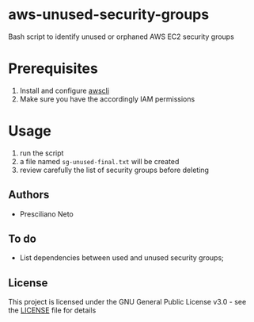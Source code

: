 # aws-unused-security-groups
Bash script to identify unused or orphaned AWS EC2 security groups

# Prerequisites
1. Install and configure [awscli](https://docs.aws.amazon.com/cli/latest/userguide/installing.html)
2. Make sure you have the accordingly IAM permissions

# Usage
1. run the script
2. a file named `sg-unused-final.txt` will be created
3. review carefully the list of security groups before deleting

## Authors
- Presciliano Neto

## To do
- List dependencies between used and unused security groups;

## License
This project is licensed under the GNU General Public License v3.0 - see the [LICENSE](LICENSE) file for details
